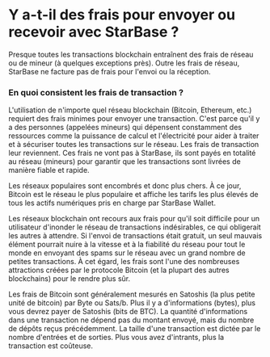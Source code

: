 # Y a-t-il des frais pour envoyer ou recevoir avec StarBase ?

Presque toutes les transactions blockchain entraînent des frais de réseau ou de mineur (à quelques exceptions près). Outre les frais de réseau, StarBase ne facture pas de frais pour l'envoi ou la réception.

### En quoi consistent les frais de transaction ?

L'utilisation de n'importe quel réseau blockchain (Bitcoin, Ethereum, etc.) requiert des frais minimes pour envoyer une transaction. C'est parce qu'il y a des personnes (appelées mineurs) qui dépensent constamment des ressources comme la puissance de calcul et l'électricité pour aider à traiter et à sécuriser toutes les transactions sur le réseau. Les frais de transaction leur reviennent. Ces frais ne vont pas à StarBase, ils sont payés en totalité au réseau (mineurs) pour garantir que les transactions sont livrées de manière fiable et rapide.

Les réseaux populaires sont encombrés et donc plus chers. À ce jour, Bitcoin est le réseau le plus populaire et affiche les tarifs les plus élevés de tous les actifs numériques pris en charge par StarBase Wallet.

Les réseaux blockchain ont recours aux frais pour qu'il soit difficile pour un utilisateur d'inonder le réseau de transactions indésirables, ce qui obligerait les autres à attendre. Si l'envoi de transactions était gratuit, un seul mauvais élément pourrait nuire à la vitesse et à la fiabilité du réseau pour tout le monde en envoyant des spams sur le réseau avec un grand nombre de petites transactions. À cet égard, les frais sont l'une des nombreuses attractions créées par le protocole Bitcoin (et la plupart des autres blockchains) pour le rendre plus sûr.

Les frais de Bitcoin sont généralement mesurés en Satoshis (la plus petite unité de bitcoin) par Byte ou Sats/b. Plus il y a d'informations (bytes), plus vous devrez payer de Satoshis (bits de BTC). La quantité d'informations dans une transaction ne dépend pas du montant envoyé, mais du nombre de dépôts reçus précédemment. La taille d'une transaction est dictée par le nombre d'entrées et de sorties. Plus vous avez d'intrants, plus la transaction est coûteuse.
